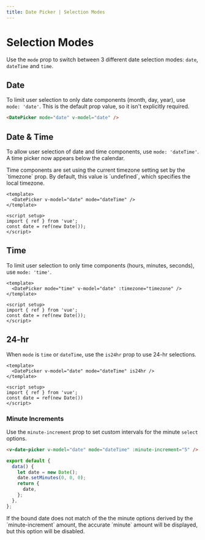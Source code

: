 ```yaml
---
title: Date Picker | Selection Modes
---
```


# Selection Modes

Use the `mode` prop to switch between 3 different date selection modes: `date`, `dateTime` and `time`.

## Date

To limit user selection to only date components (month, day, year), use `mode: 'date'`. This is the default prop value, so it isn't explicitly required.

<DateWithValue mode="date" />

```html
<DatePicker mode="date" v-model="date" />
```

## Date & Time

To allow user selection of date and time components, use `mode: 'dateTime'`. A time picker now appears below the calendar.

<BaseAlert info>
  Time components are set using the current timezone setting set by the `timezone` prop. By default, this value is `undefined`, which specifies the local timezone.
</BaseAlert>

<DateWithValue mode="dateTime" />

```vue
<template>
  <DatePicker v-model="date" mode="dateTime" />
</template>

<script setup>
import { ref } from 'vue';
const date = ref(new Date());
</script>
```

## Time

To limit user selection to only time components (hours, minutes, seconds), use `mode: 'time'`.

<DateWithValue mode="time" />

```vue
<template>
  <DatePicker mode="time" v-model="date" :timezone="timezone" />
</template>

<script setup>
import { ref } from 'vue';
const date = ref(new Date());
</script>
```

## 24-hr

When `mode` is `time` or `dateTime`, use the `is24hr` prop to use 24-hr selections.

<DateWithValue mode="dateTime" is24hr />

```vue
<template>
  <DatePicker v-model="date" mode="dateTime" is24hr />
</template>

<script setup>
import { ref } from 'vue';
const date = ref(new Date())
</script>
```

### Minute Increments

Use the `minute-increment` prop to set custom intervals for the minute `select` options.

<!-- <guide-datepicker-minute-increment /> -->

```html
<v-date-picker v-model="date" mode="dateTime" :minute-increment="5" />
```

```js
export default {
  data() {
    let date = new Date();
    date.setMinutes(0, 0, 0);
    return {
      date,
    };
  },
};
```

<BaseAlert warning>
If the bound date does not match of the the minute options derived by the `minute-increment` amount, the accurate `minute` amount will be displayed, but this option will be disabled.
</BaseAlert>